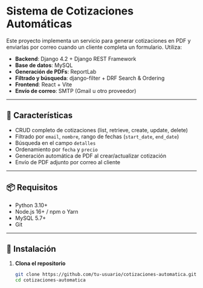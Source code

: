 # Sistema de Cotizaciones Automáticas

Este proyecto implementa un servicio para generar cotizaciones en PDF y enviarlas por correo cuando un cliente completa un formulario. Utiliza:

- **Backend**: Django 4.2 + Django REST Framework  
- **Base de datos**: MySQL  
- **Generación de PDFs**: ReportLab  
- **Filtrado y búsqueda**: django-filter + DRF Search & Ordering  
- **Frontend**: React + Vite  
- **Envío de correo**: SMTP (Gmail u otro proveedor)

---

## 🚀 Características

- CRUD completo de cotizaciones (list, retrieve, create, update, delete)  
- Filtrado por `email`, `nombre`, rango de fechas (`start_date`, `end_date`)  
- Búsqueda en el campo `detalles`  
- Ordenamiento por `fecha` y `precio`  
- Generación automática de PDF al crear/actualizar cotización  
- Envío de PDF adjunto por correo al cliente  

---

## 📦 Requisitos

- Python 3.10+  
- Node.js 16+ / npm o Yarn  
- MySQL 5.7+  
- Git  

---

## 🔧 Instalación

1. **Clona el repositorio**  
   ```bash
   git clone https://github.com/tu-usuario/cotizaciones-automatica.git
   cd cotizaciones-automatica
